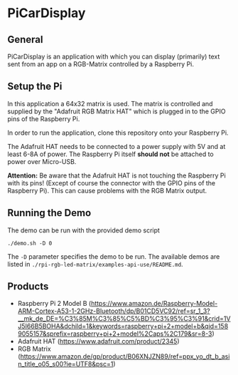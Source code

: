 # PiCarDisplay

## General

PiCarDisplay is an application with which you can display (primarily) text sent from an app on a RGB-Matrix controlled by a Raspberry Pi.

## Setup the Pi

In this application a 64x32 matrix is used. The matrix is controlled and supplied by the "Adafruit RGB Matrix HAT" which is plugged in to the GPIO pins of the Raspberry Pi.

In order to run the application, clone this repository onto your Raspberry Pi.

The Adafruit HAT needs to be connected to a power supply with 5V and at least 6-8A of power. The Raspberry Pi itself **should not** be attached to power over Micro-USB.

**Attention:** Be aware that the Adafruit HAT is not touching the Raspberry Pi with its pins! (Except of course the connector with the GPIO pins of the Raspberry Pi). This can cause problems with the RGB Matrix output.

## Running the Demo

The demo can be run with the provided demo script
```
./demo.sh -D 0
```

The `-D` parameter specifies the demo to be run. The available demos are listed in `./rpi-rgb-led-matrix/examples-api-use/README.md`.

## Products

* Raspberry Pi 2 Model B (https://www.amazon.de/Raspberry-Model-ARM-Cortex-A53-1-2GHz-Bluetooth/dp/B01CD5VC92/ref=sr_1_3?__mk_de_DE=%C3%85M%C3%85%C5%BD%C3%95%C3%91&crid=1VJ5I66B5BOHA&dchild=1&keywords=raspberry+pi+2+model+b&qid=1589055157&sprefix=raspberry+pi+2+model%2Caps%2C179&sr=8-3)
* Adafruit HAT (https://www.adafruit.com/product/2345)
* RGB Matrix (https://www.amazon.de/gp/product/B06XNJZN89/ref=ppx_yo_dt_b_asin_title_o05_s00?ie=UTF8&psc=1)
